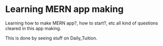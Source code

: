 # Learning MERN app making

Learning how to make MERN app?, how to start?, etc all kind of questions cleared in this app making.

This is done by seeing stuff on Daily_Tuition.
